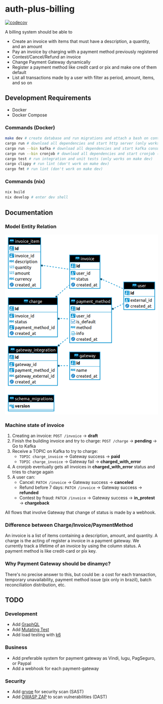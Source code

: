 # auth-plus-billing

[![codecov](https://codecov.io/gh/auth-plus/auth-plus-billing/branch/main/graph/badge.svg?token=PO6CQJDQJH)](https://codecov.io/gh/auth-plus/auth-plus-billing)

A billing system should be able to

- Create an invoice with items that must have a description, a quantity, and an amount
- Pay an invoice by charging with a payment method previously registered
- Contest/Cancel/Refund an invoice
- Change Payment Gateway dynamically
- Register a payment method like credit card or pix and make one of them default
- List all transactions made by a user with filter as period, amount, items, and so on

## Development Requirements

- Docker
- Docker Compose

### Commands (Docker)

```bash
make dev # create database and run migrations and attach a bash on container
cargo run # download all dependencies and start http server (only works on make dev)
cargo run --bin kafka # download all dependencies and start kafka consumer server (only works on make dev)
cargo run --bin cronjob # download all dependencies and start cronjob (only works on make dev)
cargo test # run integration and unit tests (only works on make dev)
cargo clippy # run lint (don't work on make dev)
cargo fmt # run lint (don't work on make dev)
```

### Commands (nix)

```bash
nix build
nix develop # enter dev shell
```

## Documentation

### Model Entity Relation

![diagram made by DBeaver](/db/MER.png "Database Diagram")

### Machine state of invoice

1. Creating an invoice: `POST /invoice` -> **draft**
2. Finish the building invoice and try to charge: `POST /charge` -> **pending** -> Go to Kafka
3. Receive a TOPIC on Kafka to try to charge:
    - `TOPIC charge_invoice` -> Gateway success -> **paid**
    - `TOPIC charge_invoice` -> Gateway fail -> **charged_with_error**
4. A cronjob eventually gets all invoices in **charged_with_error** status and tries to charge again
5. A user can:
    - Cancel: `PATCH /invoice` -> Gateway success -> **canceled**
    - Refund before 7 days: `PATCH /invoice` -> Gateway success -> **refunded**
    - Contest by fraud: `PATCH /invoice` -> Gateway success -> **in_protest** -> **chargeback**

All flows that involve Gateway that change of status is made by a webhook.

### Difference between Charge/Invoice/PaymentMethod

An invoice is a list of items containing a description, amount, and quantity. A charge is the acting of register a invoice in a payment gateway. We currently track a lifetime of an invoice by using the column status. A payment method is like credit-card or pix key.

### Why Payment Gateway should be dinamyc?

There's no precise answer to this, but could be: a cost for each transaction, temporary unavailability, payment method issue (pix only in brazil), batch reconciliation distribution,  etc.

## TODO

### Development

- Add [GraphQL](https://github.com/graphql-rust/juniper)
- Add [Mutating Test](https://github.com/llogiq/mutagen)
- Add load testing with [k6](https://k6.io/docs/)

### Business

- Add preferable system for payment gateway as Vindi, Iugu, PagSeguro, or Paypal
- Add a webhook for each payment-gateway

### Security

- Add [grype](https://github.com/anchore/grype) for security scan (SAST)
- Add [OWASP ZAP](https://owasp.org/www-project-zap/) to scan vulnerabilities (DAST)
